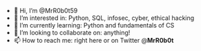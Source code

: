 - 👋 Hi, I’m @MrR0b0t59
- 👀 I’m interested in: Python, SQL, infosec, cyber, ethical hacking
- 🌱 I’m currently learning: Python and fundamentals of CS
- 💞️ I’m looking to collaborate on: anything!
- 📫 How to reach me: right here or on Twitter @__MrR0b0t__

<!---
MrR0b0t59/MrR0b0t59 is a ✨ special ✨ repository because its `README.md` (this file) appears on your GitHub profile.
You can click the Preview link to take a look at your changes.
--->
